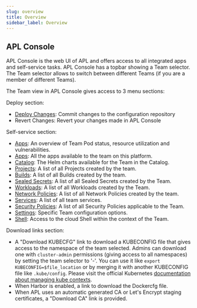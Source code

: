 ```yaml
---
slug: overview
title: Overview
sidebar_label: Overview
---
```


<!-- ![Console apps](img/apps.png) -->

## APL Console

APL Console is the web UI of APL and offers access to all integrated apps and self-service tasks. APL Console has a topbar showing a Team selector. The Team selector allows to switch between different Teams (if you are a member of different Teams).

The Team view in APL Console gives access to 3 menu sections:

Deploy section:

- [Deploy Changes](deploy-changes): Commit changes to the configuration repository
- Revert Changes: Revert your changes made in APL Console

Self-service section:

- [Apps](dashboard.md): An overview of Team Pod status, resource utilization and vulnerabilities.
- [Apps](apps.md): All the apps available to the team on this platform.
- [Catalog](catalog.md): The Helm charts available for the Team in the Catalog.
- [Projects](projects.md): A list of all Projects created by the team.
- [Builds](builds.md): A list of all Builds created by the team.
- [Sealed Secrets](sealed-secrets.md): A list of all Sealed Secrets created by the Team.
- [Workloads](workloads.md): A list of all Workloads created by the Team.
- [Network Policies](netpols.md): A list of all Network Policies created by the team.
- [Services](services.md): A list of all team services.
- [Security Policies](security-policies.md): A list of all Security Policies applicable to the Team.
- [Settings](settings.md): Specific Team configuration options.
- [Shell](shell.md): Access to the cloud Shell within the context of the Team.

Download links section:

- A "Download KUBECFG" link to download a KUBECONFIG file that gives access to the namespace of the team selected. Admins can download one with `cluster-admin` permissions (giving access to all namespaces) by setting the team selector to '-'. You can use it like `export KUBECONFIG=$file_location` or by merging it with another KUBECONFIG file like `.kube/config`. Please visit the official Kubernetes [documentation about managing kube contexts](https://kubernetes.io/docs/concepts/configuration/organize-cluster-access-kubeconfig/).
- When Harbor is enabled, a link to download the Dockercfg file.
- When APL uses an automatic generated CA or Let's Encrypt staging certificates, a "Download CA" link is provided.

